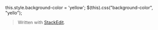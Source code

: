 
this.style.background-color = 'yellow';
$(this).css("background-color", "yello");




> Written with [StackEdit](https://stackedit.io/).
<!--stackedit_data:
eyJoaXN0b3J5IjpbLTgwNDQzNDIxNl19
-->